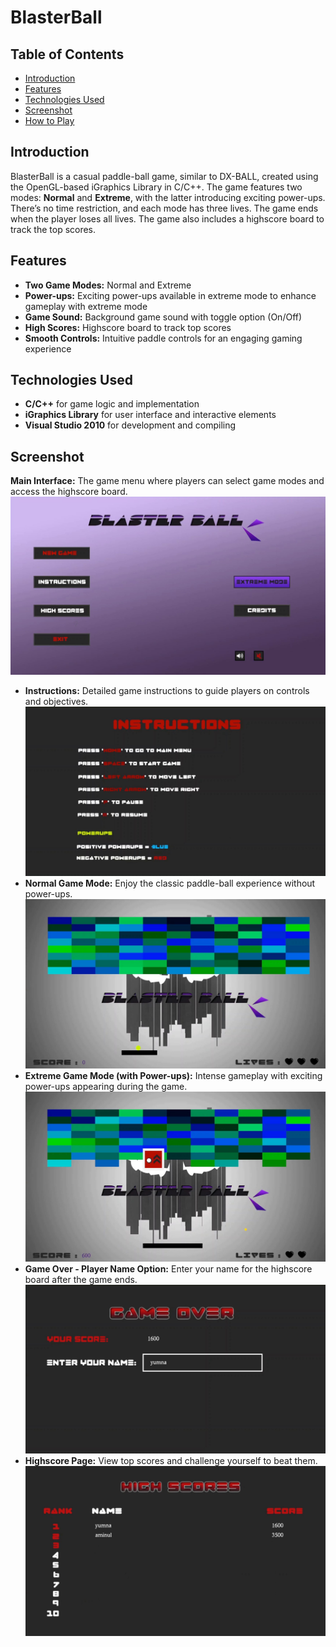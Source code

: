 # BlasterBall 

## Table of Contents
- [Introduction](#introduction)
- [Features](#features)
- [Technologies Used](#technologies-used)
- [Screenshot](#screenshot)
- [How to Play](#how-to-play)

## Introduction
BlasterBall is a casual paddle-ball game, similar to DX-BALL, created using the OpenGL-based iGraphics Library in C/C++. The game features two modes: **Normal** and **Extreme**, with the latter introducing exciting power-ups. There’s no time restriction, and each mode has three lives. The game ends when the player loses all lives. The game also includes a highscore board to track the top scores.

## Features
- **Two Game Modes:** Normal and Extreme
- **Power-ups:** Exciting power-ups available in extreme mode to enhance gameplay with extreme mode
- **Game Sound:** Background game sound with toggle option (On/Off)
- **High Scores:** Highscore board to track top scores
- **Smooth Controls:** Intuitive paddle controls for an engaging gaming experience

## Technologies Used
- **C/C++** for game logic and implementation
- **iGraphics Library** for user interface and interactive elements
- **Visual Studio 2010** for development and compiling

## Screenshot

**Main Interface:** The game menu where players can select game modes and access the highscore board.
![Main Interface](images(ss)/bb1.png)
- **Instructions:** Detailed game instructions to guide players on controls and objectives.
![Instructions](images(ss)/bb2.png)
- **Normal Game Mode:** Enjoy the classic paddle-ball experience without power-ups.
![Normal Game Mode](images(ss)/bb3.JPG)
- **Extreme Game Mode (with Power-ups):** Intense gameplay with exciting power-ups appearing during the game.
![Extreme Game Mode](images(ss)/bb4.JPG)
- **Game Over - Player Name Option:** Enter your name for the highscore board after the game ends.
![Game Over](images(ss)/bb55.JPG)
- **Highscore Page:** View top scores and challenge yourself to beat them.
![Highscore Page](images(ss)/bb6.png)


